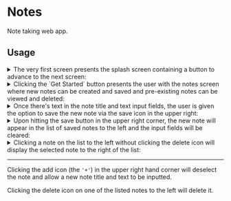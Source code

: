 # Notes

Note taking web app.

## Usage

<details>

<summary>
    The very first screen presents the splash screen containing a button to
    advance to the next screen:
</summary>

![splash screen](./docs/splash.png "Notes splash screen")
</details>

<details>

<summary>
    Clicking the `Get Started` button presents the user with the notes screen
    where new notes can be created and saved and pre-existing notes can be viewed
    and deleted:
</summary>

![notes init screen](./docs/notes_init.png "Notes init screen")
</details>

<details>

<summary>
    Once there's text in the note title and text input fields, the user is given
    the option to save the new note via the save icon in the upper right:
</summary>

![new unsaved note](./docs/notes_new_note_unsaved.png "New unsaved note")
</details>

<details>

<summary>
    Upon hitting the save button in the upper right corner, the new note will
    appear in the list of saved notes to the left and the input fields will be
    cleared:
</summary>

![new saved note](./docs/notes_new_note_saved.png "New saved note")
</details>

<details>

<summary>
    Clicking a note on the list to the left without clicking the delete icon
    will display the selected note to the right of the list:
</summary>

![selected note](./docs/notes_selected_note.png "Selected note")
</details>

---

Clicking the add icon (the `'+'`) in the upper right hand corner will deselect
the note and allow a new note title and text to be inputted.

Clicking the delete icon on one of the listed notes to the left will delete it.
